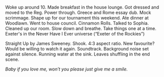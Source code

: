 Woke up around 10\. Made breakfast in the house lounge. Got dressed and moved to the Reg. Power through. Greece and Rome essay dub. Mock scrimmage. Shape up for our tournament this weekend. Ate dinner at Woodlawn. Went to house council. Cinnamon Rolls. Talked to Sophia. Cleaned up our room. Slow down and breathe. Take things one at a time. Exeter's in the Never Have I Ever universe (“Exeter of the Rockies”)

Straight Up by James Sweeney. Shook. 4:3 aspect ratio. New favourite? Would be willing to watch it again. Soundtrack. Background noise set against silence. Running water at the sink. Leaves shuffling in the end scene.

*Baby if you love me, won’t you please just give me a smile.*
